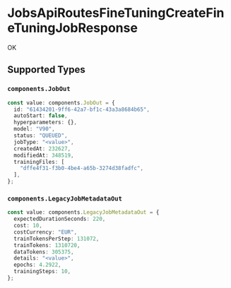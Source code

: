 # JobsApiRoutesFineTuningCreateFineTuningJobResponse

OK


## Supported Types

### `components.JobOut`

```typescript
const value: components.JobOut = {
  id: "61434201-9ff6-42a7-bf1c-43a3a8684b65",
  autoStart: false,
  hyperparameters: {},
  model: "V90",
  status: "QUEUED",
  jobType: "<value>",
  createdAt: 232627,
  modifiedAt: 348519,
  trainingFiles: [
    "dffe4f31-f3b0-4be4-a65b-3274d38fadfc",
  ],
};
```

### `components.LegacyJobMetadataOut`

```typescript
const value: components.LegacyJobMetadataOut = {
  expectedDurationSeconds: 220,
  cost: 10,
  costCurrency: "EUR",
  trainTokensPerStep: 131072,
  trainTokens: 1310720,
  dataTokens: 305375,
  details: "<value>",
  epochs: 4.2922,
  trainingSteps: 10,
};
```

